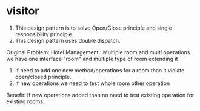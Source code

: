 # visitor

1. This design pattern is to solve Open/Close principle and single responsibility principle.
2. This design pattern uses double dispatch.

Original Problem:
Hotel Management : Multiple room and multi operations
we have one interface "room" and multiple type of room extending it

1. If need to add one new method/operations for a room than it violate open/closed principle.
2. If new operations we need to test whole room other operation

Benefit:
If new operations added than no need to test existing operation for existing rooms.



